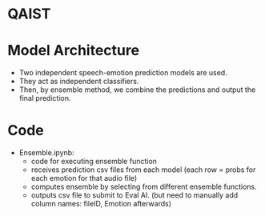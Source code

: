 # QAIST

# Model Architecture
* Two independent speech-emotion prediction models are used. 
* They act as independent classifiers.
* Then, by ensemble method, we combine the predictions and output the final prediction.

# Code 
* Ensemble.ipynb:
	* code for executing ensemble function
	* receives prediction csv files from each model (each row = probs for each emotion for that audio file)
	* computes ensemble by selecting from different ensemble functions.
	* outputs csv file to submit to Eval AI. (but need to manually add column names: fileID, Emotion afterwards)
	